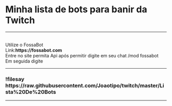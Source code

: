 # Minha lista de bots para banir da Twitch 
<hr>
<br />Utilize o FossaBot
<br />Link:<b>https://fossabot.com</b>
<br />Entre no site permita Api após permitir digite em seu chat /mod fossabot
<br /> Em seguida digite 
<hr>
<h3>!filesay https://raw.githubusercontent.com/Joaotipo/twitch/master/Lista%20De%20Bots</h3>
<hr>

 
